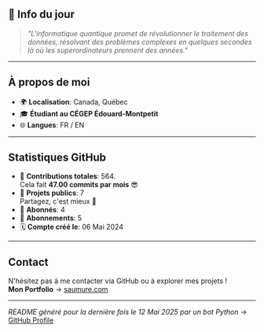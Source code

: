 

## 💭 Info du jour
> *"L'informatique quantique promet de révolutionner le traitement des données, résolvant des problèmes complexes en quelques secondes là où les superordinateurs prennent des années."*

---

## À propos de moi
- 🌍 **Localisation**: Canada, Québec
- 🎓 **Étudiant au CÉGEP Édouard-Montpetit**
- 🌐 **Langues**: FR / EN

---

## Statistiques GitHub
- 🧮 **Contributions totales**: 564.  
  Cela fait **47.00 commits par mois** 😎
- 📂 **Projets publics**: 7  
  Partagez, c'est mieux 🤝
- 👥 **Abonnés**: 4
- 👀 **Abonnements**: 5
- 🗓️ **Compte créé le**: 06 Mai 2024

---

## Contact
N'hésitez pas à me contacter via GitHub ou à explorer mes projets !  
**Mon Portfolio** -> [saumure.com](https://saumure.com)

---

*README généré pour la dernière fois le 12 Mai 2025 par un bot Python* -> [GitHub Profile](https://github.com/HenriSaumure/HenriSaumure)
